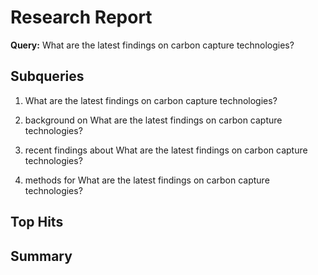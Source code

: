 # Research Report

**Query:** What are the latest findings on carbon capture technologies?


## Subqueries

1. What are the latest findings on carbon capture technologies?

2. background on What are the latest findings on carbon capture technologies?

3. recent findings about What are the latest findings on carbon capture technologies?

4. methods for What are the latest findings on carbon capture technologies?


## Top Hits


## Summary


